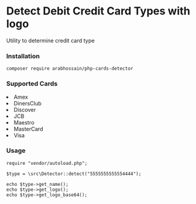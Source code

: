 # Detect Debit Credit Card Types with logo

<p>Utility to determine credit card type</p>

### Installation

```
composer require arabhossain/php-cards-detector
```

### Supported Cards
<li>Amex</li>
<li>DinersClub</li>
<li>Discover</li>
<li>JCB</li>
<li>Maestro</li>
<li>MasterCard</li>
<li>Visa</li>

### Usage

```
require "vendor/autoload.php";

$type = \src\Detector::detect("5555555555554444");

echo $type->get_name();
echo $type->get_logo();
echo $type->get_logo_base64();

```